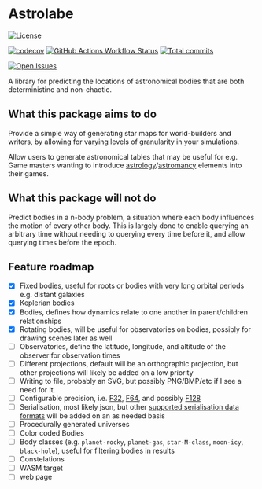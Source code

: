 # Astrolabe

[![License](https://img.shields.io/github/license/2sugarcubes/astrolabe)](https://github.com/2sugarcubes/astrolabe/LICENSE.txt)

[![codecov](https://codecov.io/github/2sugarcubes/astrolabe/graph/badge.svg?token=E27GPTMWQY)](https://codecov.io/github/2sugarcubes/astrolabe)
[![GitHub Actions Workflow Status](https://img.shields.io/github/actions/workflow/status/2sugarcubes/astrolabe/tests)](https://github.com/2sugarcubes/astrolabe/actions)
[![Total commits](https://img.shields.io/github/commit-activity/t/2sugarcubes/astrolabe)]()

[![Open Issues](https://img.shields.io/github/issues/2sugarcubes/astrolabe)](https://github.com/2sugarcubes/astrolabe/issues)

A library for predicting the locations of astronomical bodies that are both deterministinc and non-chaotic.

## What this package aims to do

Provide a simple way of generating star maps for world-builders and writers, by allowing for varying levels of granularity in your simulations.

Allow users to generate astronomical tables that may be useful for e.g. Game masters wanting to introduce [astrology](https://en.wikipedia.org/wiki/Astrology)/[astromancy](https://en.wikipedia.org/wiki/Astromancy) elements into their games.

## What this package will not do

Predict bodies in a n-body problem, a situation where each body influences the motion of every other body. This is largely done to enable querying an arbitrary time without needing to querying every time before it, and allow querying times before the epoch.

## Feature roadmap

- [x] Fixed bodies, useful for roots or bodies with very long orbital periods e.g. distant galaxies
- [x] Keplerian bodies
- [x] Bodies, defines how dynamics relate to one another in parent/children relationships
- [x] Rotating bodies, will be useful for observatories on bodies, possibly for drawing scenes later as well
- [ ] Observatories, define the latitude, longitude, and altitude of the observer for observation times
- [ ] Different projections, default will be an orthographic projection, but other projections will likely be added on a low priority
- [ ] Writing to file, probably an SVG, but possibly PNG/BMP/etc if I see a need for it.
- [ ] Configurable precision, i.e. [F32](https://en.wikipedia.org/wiki/Quadruple-precision_floating-point_format), [F64](https://en.wikipedia.org/wiki/Double-precision_floating-point_format), and possibly [F128](https://en.wikipedia.org/wiki/Quadruple-precision_floating-point_format)
- [ ] Serialisation, most likely json, but other [supported serialisation data formats](https://serde.rs/#data-formats) will be added on an as needed basis
- [ ] Procedurally generated universes
- [ ] Color coded Bodies
- [ ] Body classes (e.g. `planet-rocky`, `planet-gas`, `star-M-class`, `moon-icy`, `black-hole`), useful for filtering bodies in results
- [ ] Constelations
- [ ] WASM target
- [ ] web page

